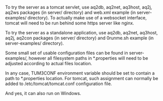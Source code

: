 To try the server as a tomcat servlet, use aq2db, aq2net, aq3host, aq2j, aq2ws packages (in server/ directory) and web.xml example (in server-examples/ directory). To actually make use of a websocket interface, tomcat will need to be run behind some https server like nginx.

To try the server as a standalone application, use aq2db, aq2net, aq3host, aq2j, aq2con packages (in server/ directory) and 0runme.sh example (in server-examples/ directory).

Some small set of usable configuration files can be found in server-examples/, however all filesystem paths in *.properties will need to be adjusted according to actual files location.

In any case, TUM3CONF environment variable should be set to contain a path to *.properties location. For tomcat, such assignment can normally be added to /etc/tomcat/tomcat.conf configuration file.

And yes, it can also run on Windows.
